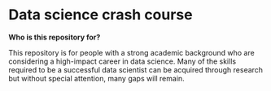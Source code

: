 # Data science crash course

**Who is this repository for?**

This repository is for people with a strong academic background who are considering a high-impact career in data science. Many of the skills required to be a successful data scientist can be acquired through research but without special attention, many gaps will remain. 

